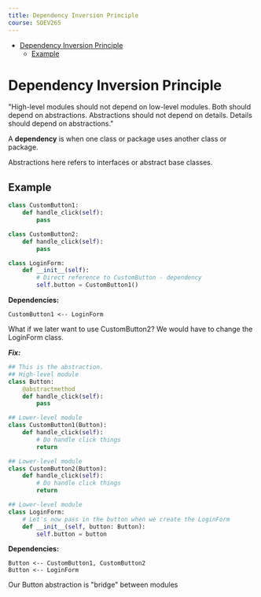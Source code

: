 ```yaml
---
title: Dependency Inversion Principle
course: SDEV265
---
```


- [Dependency Inversion Principle](#dependency-inversion-principle)
  - [Example](#example)

# Dependency Inversion Principle

"High-level modules should not depend on low-level modules. Both should depend on abstractions. Abstractions should not depend on details. Details should depend on abstractions."

A **dependency** is when one class or package uses another class or package.

Abstractions here refers to interfaces or abstract base classes.

## Example

```python
class CustomButton1:
    def handle_click(self):
        pass

class CustomButton2:
    def handle_click(self):
        pass

class LoginForm:
    def __init__(self):
        # Direct reference to CustomButton - dependency
        self.button = CustomButton1()
```

**Dependencies:**

```
CustomButton1 <-- LoginForm
```

What if we later want to use CustomButton2? We would have to change the LoginForm class.

**_Fix:_**

```python
## This is the abstraction.
## High-level module
class Button:
    @abstractmethod
    def handle_click(self):
        pass

## Lower-level module
class CustomButton1(Button):
    def handle_click(self):
        # Do handle click things
        return

## Lower-level module
class CustomButton2(Button):
    def handle_click(self):
        # Do handle click things
        return

## Lower-level module
class LoginForm:
    # Let's now pass in the button when we create the LoginForm
    def __init__(self, button: Button):
        self.button = button
```

**Dependencies:**

```
Button <-- CustomButton1, CustomButton2
Button <-- LoginForm
```

Our Button abstraction is "bridge" between modules
